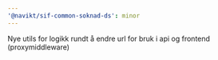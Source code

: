 ```yaml
---
'@navikt/sif-common-soknad-ds': minor
---
```


Nye utils for logikk rundt å endre url for bruk i api og frontend (proxymiddleware)
